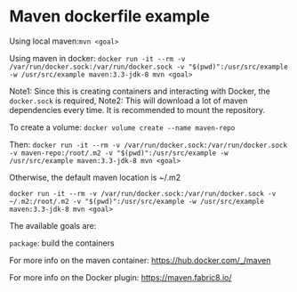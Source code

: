 # Maven dockerfile example

Using local maven:`mvn <goal>`

Using maven in docker: `docker run -it --rm -v /var/run/docker.sock:/var/run/docker.sock -v "$(pwd)":/usr/src/example -w /usr/src/example maven:3.3-jdk-8 mvn <goal>`

Note1: Since this is creating containers and interacting with Docker, the `docker.sock` is required,
Note2: This will download a lot of maven dependencies every time. 
It is recommended to mount the repository.

To create a volume: `docker volume create --name maven-repo`

Then: `docker run -it --rm -v /var/run/docker.sock:/var/run/docker.sock -v maven-repo:/root/.m2 -v "$(pwd)":/usr/src/example -w /usr/src/example maven:3.3-jdk-8 mvn <goal>`
 
Otherwise, the default maven location is ~/.m2

`docker run -it --rm -v /var/run/docker.sock:/var/run/docker.sock -v ~/.m2:/root/.m2 -v "$(pwd)":/usr/src/example -w /usr/src/example maven:3.3-jdk-8 mvn <goal>`

The available goals are:

`package`: build the containers

For more info on the maven container: https://hub.docker.com/_/maven

For more info on the Docker plugin: https://maven.fabric8.io/
